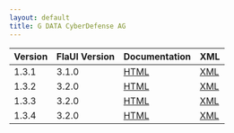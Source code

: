 ```yaml
---
layout: default
title: G DATA CyberDefense AG
---
```


| Version      | FlaUI Version      | Documentation                       | XML                               |
|:-------------|:------------------ | :------------------                 | :------------------               |
| 1.3.1        | 3.1.0              | [HTML](./keywords/1.3.1/1.3.1.html) | [XML](./keywords/1.3.1/1.3.1.xml) |
| 1.3.2        | 3.2.0              | [HTML](./keywords/1.3.2/1.3.2.html) | [XML](./keywords/1.3.2/1.3.2.xml) |
| 1.3.3        | 3.2.0              | [HTML](./keywords/1.3.3/1.3.3.html) | [XML](./keywords/1.3.3/1.3.3.xml) |
| 1.3.4        | 3.2.0              | [HTML](./keywords/1.3.4/1.3.4.html) | [XML](./keywords/1.3.4/1.3.4.xml) |
